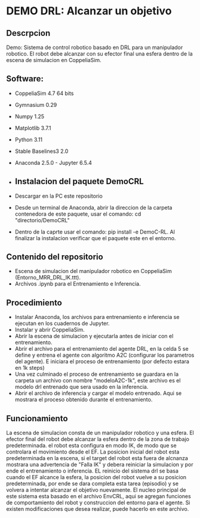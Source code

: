 <h1> DEMO DRL: Alcanzar un objetivo </h1>

<h2> Descrpcion </h2>

Demo: Sistema de control robotico basado en DRL para un manipulador robotico. El robot debe alcanzar con su efector final una esfera dentro de la escena de simulacion en CoppeliaSim.
<h2> Software: </h2>

- CoppeliaSim 4.7 64 bits
- Gymnasium 0.29
- Numpy 1.25
- Matplotlib 3.7.1
- Python 3.11
- Stable Baselines3 2.0
- Anaconda 2.5.0 - Jupyter 6.5.4
- <h2> Instalacion del paquete DemoCRL </h2>

- Descargar en la PC este repositorio
- Desde un terminal de Anaconda, abrir la direccion de la carpeta contenedora de este paquete, usar el comando: cd "directorio/DemoCRL"
- Dentro de la caprte usar el comando: pip install -e DemoC-RL. Al finalizar la instalacion verificar que el paquete este en el entorno.
<h2> Contenido del repositorio </h2>

- Escena de simulacion del manipulador robotico en CoppeliaSim (Entorno_MRR_DRL_IK.ttt).
- Archivos .ipynb para el Entrenamiento e Inferencia.
<h2> Procedimiento </h2>

- Instalar Anaconda, los archivos para entrenamiento e inferencia se ejecutan en los cuadernos de Jupyter.
- Instalar y abrir CoppeliaSim.
- Abrir la escena de simulacion y ejecutarla antes de iniciar con el entrenamiento.
- Abrir el archivo para el entrenamiento del agente DRL, en la celda 5 se define y entrena el agente con algoritmo A2C (configurar los parametros del agente). E iniciara el proceso de entrenamiento (por defecto estara en 1k steps)
- Una vez culminado el proceso de entrenamiento se guardara en la carpeta un archivo con nombre "modeloA2C-1k", este archivo es el modelo drl entrenado que sera usado en la inferencia.
- Abrir el archivo de inferencia y cargar el modelo entrenado. Aqui se mostrara el proceso obtenido durante el entrenamiento.
<h2> Funcionamiento </h2>

La escena de simulacion consta de un manipulador robotico y una esfera. El efector final del robot debe alcanzar la esfera dentro de la zona de trabajo predeterminada. el robot esta configura en modo IK, de modo que se controlara el movimiento desde el EF. La posicion inicial del robot esta predeterminada en la escena, si el target del robot esta fuera de alcnanza mostrara una advertencia de "Falla IK" y debera reiniciar la simulacion y por ende el entrenamiento o inferencia. EL reinicio del sistema drl se basa cuando el EF alcance la esfera, la posicion del robot vuelve a su posicion predeterminada, por ende se dara completa esta tarea (episodio) y se volvera a intentar alcanzar el objetivo nuevamente.
El nucleo principal de este sistema esta basado en el archivo EnvCRL, aqui se agregan funciones de comportamiento del robot y construccion del entorno para el agente. Si existen modificaciones que desea realizar, puede hacerlo en este archivo.
